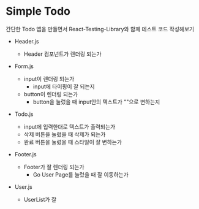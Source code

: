 # Simple Todo

간단한 Todo 앱을 만들면서 React-Testing-Library와 함께 테스트 코드 작성해보기

-   Header.js
    -   Header 컴포넌트가 렌더링 되는가
-   Form.js
    -   input이 렌더링 되는가
        -   input에 타이핑이 잘 되는지
    -   button이 렌더링 되는가
        -   button을 눌렀을 때 input안의 텍스트가 ""으로 변하는지
-   Todo.js
    -   input에 입력한대로 텍스트가 출력되는가
    -   삭제 버튼을 눌렀을 때 삭제가 되는가
    -   완료 버튼을 눌렀을 때 스타일이 잘 변하는가
-   Footer.js
    -   Footer가 잘 렌더링 되는가
        -   Go User Page를 눌렀을 때 잘 이동하는가

-   User.js
    -   UserList가 잘 
